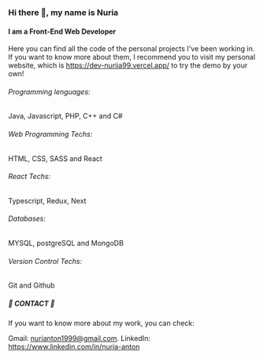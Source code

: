 ### Hi there 👋, my name is Nuria
#### I am a Front-End Web Developer
Here you can find all the code of the personal projects I've been working in. If you want to know more about them, I recommend you to visit my personal website, which is https://dev-nuriia99.vercel.app/ to try the demo by your own! 

###### Programming lenguages: 
Java, Javascript, PHP, C++ and C#
###### Web Programming Techs: 
HTML, CSS, SASS and React
###### React Techs: 
Typescript, Redux, Next
###### Databases: 
MYSQL, postgreSQL and MongoDB
###### Version Control Techs:
Git and Github



##### 📧 CONTACT 📧

If you want to know more about my work, you can check:

Gmail: nurianton1999@gmail.com.
LinkedIn: https://www.linkedin.com/in/nuria-anton




